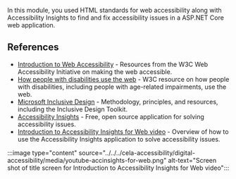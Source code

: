 In this module, you used HTML standards for web accessibility along with Accessibility Insights to find and fix accessibility issues in a ASP.NET Core web application.

## References

- [Introduction to Web Accessibility](https://www.w3.org/WAI/fundamentals/accessibility-intro/) - Resources from the W3C Web Accessibility Initiative on making the web accessible.
- [How people with disabilities use the web](https://www.w3.org/WAI/people-use-web/) - W3C resource on how people with disabilities, including people with age-related impairments, use the web.
- [Microsoft Inclusive Design](https://www.microsoft.com/design/inclusive/) - Methodology, principles, and resources, including the Inclusive Design Toolkit.
- [Accessibility Insights](https://accessibilityinsights.io/) - Free, open source application for solving accessibility issues.
- [Introduction to Accessibility Insights for Web video](https://www.youtube.com/watch?v=U6NY8Cxym5g) - Overview of how to use the Accessibility Insights application to solve accessibility issues.

:::image type="content" source="../../../cela-accessibility/digital-accessibility/media/youtube-accinsights-for-web.png" alt-text="Screen shot of title screen for Introduction to Accessibility Insights for Web video":::
